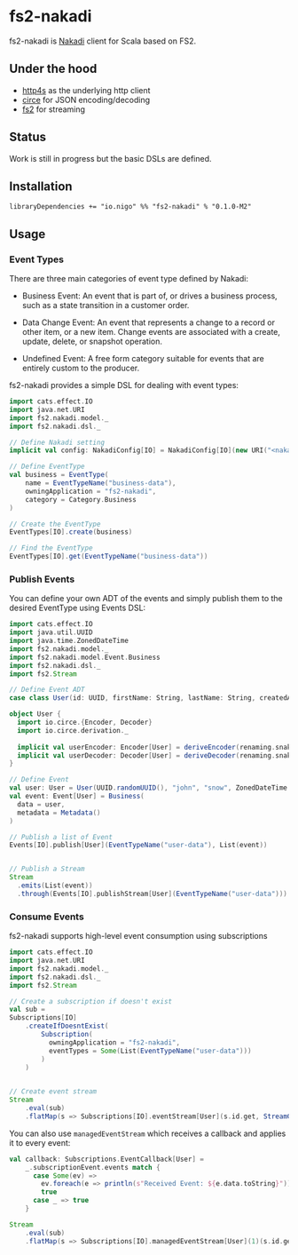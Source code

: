 # fs2-nakadi
fs2-nakadi is [Nakadi](https://nakadi.io/) client for Scala based on FS2.

## Under the hood

- [http4s](https://github.com/http4s/http4s) as the underlying http client
- [circe](https://github.com/circe/circe) for JSON encoding/decoding
- [fs2](https://github.com/functional-streams-for-scala/fs2) for streaming

## Status
Work is still in progress but the basic DSLs are defined.

## Installation
```sbtshell
libraryDependencies += "io.nigo" %% "fs2-nakadi" % "0.1.0-M2"
```

## Usage

### Event Types
There are three main categories of event type defined by Nakadi:

- Business Event: An event that is part of, or drives a business process, such as a state transition in a customer order.

- Data Change Event: An event that represents a change to a record or other item, or a new item. Change events are associated with a create, update, delete, or snapshot operation.

- Undefined Event: A free form category suitable for events that are entirely custom to the producer.

fs2-nakadi provides a simple DSL for dealing with event types:
```scala
import cats.effect.IO
import java.net.URI
import fs2.nakadi.model._
import fs2.nakadi.dsl._

// Define Nakadi setting
implicit val config: NakadiConfig[IO] = NakadiConfig[IO](new URI("<nakadi-uri>"))

// Define EventType
val business = EventType(
    name = EventTypeName("business-data"), 
    owningApplication = "fs2-nakadi", 
    category = Category.Business
)

// Create the EventType
EventTypes[IO].create(business)

// Find the EventType
EventTypes[IO].get(EventTypeName("business-data"))
```

### Publish Events
You can define your own ADT of the events and simply publish them to the desired EventType using Events DSL:

```scala
import cats.effect.IO
import java.util.UUID
import java.time.ZonedDateTime
import fs2.nakadi.model._
import fs2.nakadi.model.Event.Business
import fs2.nakadi.dsl._
import fs2.Stream

// Define Event ADT
case class User(id: UUID, firstName: String, lastName: String, createdAt: ZonedDateTime)

object User {
  import io.circe.{Encoder, Decoder}
  import io.circe.derivation._ 
  
  implicit val userEncoder: Encoder[User] = deriveEncoder(renaming.snakeCase)
  implicit val userDecoder: Decoder[User] = deriveDecoder(renaming.snakeCase)
}

// Define Event
val user: User = User(UUID.randomUUID(), "john", "snow", ZonedDateTime.now()) 
val event: Event[User] = Business(
  data = user,
  metadata = Metadata()
)

// Publish a list of Event
Events[IO].publish[User](EventTypeName("user-data"), List(event))


// Publish a Stream
Stream
  .emits(List(event))
  .through(Events[IO].publishStream[User](EventTypeName("user-data")))

```

### Consume Events
fs2-nakadi supports high-level event consumption using subscriptions

```scala
import cats.effect.IO
import java.net.URI
import fs2.nakadi.model._
import fs2.nakadi.dsl._
import fs2.Stream

// Create a subscription if doesn't exist
val sub = 
Subscriptions[IO]
    .createIfDoesntExist(
        Subscription(
          owningApplication = "fs2-nakadi", 
          eventTypes = Some(List(EventTypeName("user-data")))
        )
    )
    

// Create event stream
Stream
    .eval(sub)
    .flatMap(s => Subscriptions[IO].eventStream[User](s.id.get, StreamConfig()))

```

You can also use `managedEventStream` which receives a callback and applies it to every event:

```scala
val callback: Subscriptions.EventCallback[User] =
    _.subscriptionEvent.events match {
      case Some(ev) =>
        ev.foreach(e => println(s"Received Event: ${e.data.toString}"))
        true
      case _ => true
    }

Stream
    .eval(sub)
    .flatMap(s => Subscriptions[IO].managedEventStream[User](1)(s.id.get, callback, StreamConfig()))
```

 




